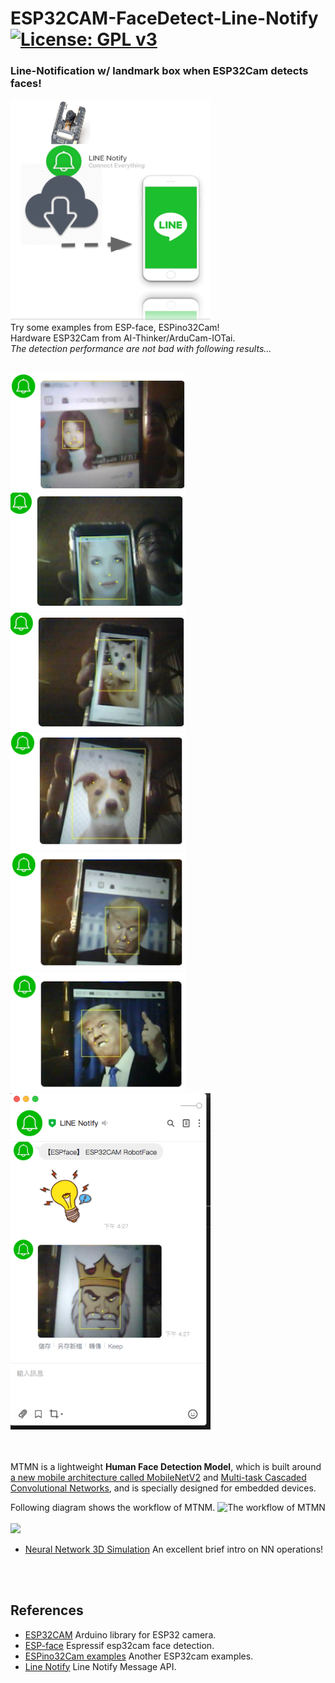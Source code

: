 # ESP32CAM-FaceDetect-Line-Notify [![License: GPL v3](https://img.shields.io/badge/License-GPLv3-blue.svg)](https://www.gnu.org/licenses/gpl-3.0)<br>

### Line-Notification w/ landmark box when ESP32Cam detects faces! ###
<img src="pictures/LineNotify.png" width=320 /> <br>
Try some examples from ESP-face, ESPino32Cam!<br>
Hardware ESP32Cam from AI-Thinker/ArduCam-IOTai. <br>
_The detection performance are not bad with following results..._ 
<br><br>
 
 
<img src="pictures/faceZU.png" width=280 /> <img src="pictures/faceWWomen.png" width=280 /> <br>
<img src="pictures/faceDoggy.png" width=280/> <img src="pictures/faceDog.png" width=280/> <br>
<img src="pictures/faceTrump.png" width=280/> <img src="pictures/faceTrumpFK.png" width=280/> <img src="pictures/faceKingLine.png" width=320/>
 
<br><br>
MTMN is a lightweight **Human Face Detection Model**, which is built around [a new mobile architecture called MobileNetV2](https://arxiv.org/abs/1801.04381) and [Multi-task Cascaded Convolutional Networks](https://arxiv.org/abs/1604.02878), and is specially designed for embedded devices. <br>

Following diagram shows the workflow of MTNM.
![The workflow of MTMN](https://github.com/espressif/esp-face/blob/master/img/mtmn-workflow-2.png)
<br>
<br>
<img src="pictures/MTMNsimulation.gif" width=640/> <br>
- [Neural Network 3D Simulation](https://youtu.be/3JQ3hYko51Y) An excellent brief intro on NN operations!
<br>
<br>

## References <br>

  - [ESP32CAM](https://github.com/espressif/esp32-camera)  Arduino library for ESP32 camera.
  - [ESP-face](https://github.com/espressif/esp-face)  Espressif esp32cam face detection.
  - [ESPino32Cam examples](https://github.com/ThaiEasyElec/ESPino32/tree/master/examples/camera)  Another ESP32cam examples.
  - [Line Notify](https://notify-bot.line.me/)  Line Notify Message API.
